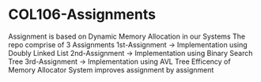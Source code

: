 # COL106-Assignments
Assignment is based on Dynamic Memory Allocation in our Systems
The repo comprise of 3 Assignments
1st-Assignment -> Implementation using Doubly Linked List
2nd-Assignment -> Implementation using Binary Search Tree
3rd-Assignment -> Implementation using AVL Tree
Efficency of Memory Allocator System improves assignment by assignment
